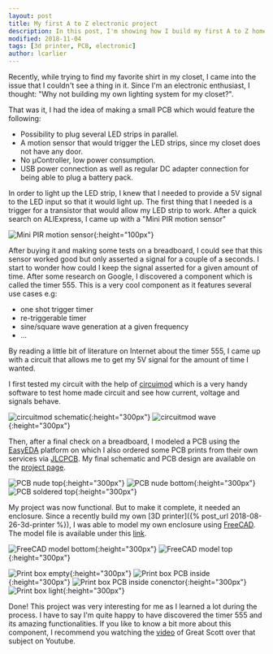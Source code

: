 ```yaml
---
layout: post
title: My first A to Z electronic project
description: In this post, I'm showing how I build my first A to Z home made electronic project
modified: 2018-11-04
tags: [3d printer, PCB, electronic]
author: lcarlier
---
```


Recently, while trying to find my favorite shirt in my closet, I came into the issue that I couldn't see a thing in it. Since I'm an electronic enthusiast, I thought: "Why not building my own lighting system for my closet?".

That was it, I had the idea of making a small PCB which would feature the following:

- Possibility to plug several LED strips in parallel.
- A motion sensor that would trigger the LED strips, since my closet does not have any door.
- No µController, low power consumption.
- USB power connection as well as regular DC adapter connection for being able to plug a battery pack.

In order to light up the LED strip, I knew that I needed to provide a 5V signal to the LED input so that it would light up. The first thing that I needed is a trigger for a transistor that would allow my LED strip to work. After a quick search on ALIExpress, I came up with a "Mini PIR motion sensor"

![Mini PIR motion sensor](/assets/img/AZProject/trigger.jpg "Mini PIR motion sensor"){:height="100px"}

After buying it and making some tests on a breadboard, I could see that this sensor worked good but only asserted a signal for a couple of a seconds. I start to wonder how could I keep the signal asserted for a given amount of time. After some research on Google, I discovered a component which is called the timer 555. This is a very cool component as it features several use cases e.g:

- one shot trigger timer
- re-triggerable timer
- sine/square wave generation at a given frequency
- ...

By reading a little bit of literature on Internet about the timer 555, I came up with a circuit that allows me to get my 5V signal for the amount of time I wanted.

I first tested my circuit with the help of [circuimod](https://sourceforge.net/projects/circuitmod/) which is a very handy software to test home made circuit and see how current, voltage and signals behave.

![circuitmod schematic](/assets/img/AZProject/circuitModSchematics.jpg "cicuitmod Schematic"){:height="300px"}
![circuitmod wave](/assets/img/AZProject/circuitModWaves.jpg "circuitmod Wave"){:height="300px"}

Then, after a final check on a breadboard, I modeled a PCB using the [EasyEDA](https://easyeda.com) platform on which I also ordered some PCB prints from their own services via [JLCPCB](https://jlcpcb.com/). My final schematic and PCB design are available on the [project page](https://easyeda.com/lcarlier/Motion-sensor-Switch).

![PCB nude top](/assets/img/AZProject/IMG_1020.JPG "PCB nude top"){:height="300px"}
![PCB nude bottom](/assets/img/AZProject/IMG_1021.JPG "PCB nude bottom"){:height="300px"}
![PCB soldered top](/assets/img/AZProject/IMG_E1022.JPG "PCB soldered top"){:height="300px"}

My project was now functional. But to make it complete, it needed an enclosure. Since a recently build my own [3D printer]({% post_url 2018-08-26-3d-printer %}), I was able to model my own enclosure using [FreeCAD](https://www.freecadweb.org/). The model file is available under this [link](/assets/threeDModel/AZProject/box.fcstd).

![FreeCAD model bottom](/assets/img/AZProject/freecadBottom.jpg "FreeCAD model bottom"){:height="300px"}
![FreeCAD model top](/assets/img/AZProject/freecadTop.jpg "FreeCAD model top"){:height="300px"}

![Print box empty](/assets/img/AZProject/IMG_1024.JPG "Print box empty"){:height="300px"}
![Print box PCB inside](/assets/img/AZProject/IMG_1025.JPG "Print box PCB inside"){:height="300px"}
![Print box PCB inside conenctor](/assets/img/AZProject/IMG_1027.JPG "Print box PCB inside connector"){:height="300px"}
![Print box light](/assets/img/AZProject/IMG_1026.JPG "Print box light"){:height="300px"}

Done! This project was very interesting for me as I learned a lot during the process. I have to say I'm quite happy to have discovered the timer 555 and its amazing functionalities. If you like to know a bit more about this component, I recommend you watching the [video](https://www.youtube.com/watch?v=fLaexx-NMj8) of Great Scott over that subject on Youtube.
